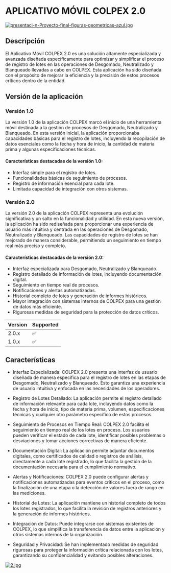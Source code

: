 # APLICATIVO MÓVIL COLPEX 2.0
[![presentaci-n-Proyecto-final-figuras-geometricas-azul.jpg](https://i.postimg.cc/Qtzp17yK/presentaci-n-Proyecto-final-figuras-geometricas-azul.jpg)](https://postimg.cc/0MpMqzx9)

## Descripción 
El Aplicativo Móvil COLPEX 2.0 es una solución altamente especializada y avanzada diseñada específicamente para optimizar y simplificar el proceso de registro de lotes en las operaciones de Desgomado, Neutralizado y Blanqueado llevadas a cabo en COLPEX. Esta aplicación ha sido diseñada con el propósito de mejorar la eficiencia y la precisión de estos procesos críticos dentro de la entidad.

## Versión  de la aplicación 

### Versión 1.0

La versión 1.0 de la aplicación COLPEX marcó el inicio de una herramienta móvil destinada a la gestión de procesos de Desgomado, Neutralizado y Blanqueado. En esta versión inicial, la aplicación proporcionaba capacidades básicas para el registro de lotes, incluyendo la recopilación de datos esenciales como la fecha y hora de inicio, la cantidad de materia prima y algunas especificaciones técnicas.

#### Características destacadas de la versión 1.0:

* Interfaz simple para el registro de lotes.
* Funcionalidades básicas de seguimiento de procesos.
* Registro de información esencial para cada lote.
* Limitada capacidad de integración con otros sistemas.

### Versión 2.0

La versión 2.0 de la aplicación COLPEX representa una evolución significativa y un salto en la funcionalidad y utilidad. En esta nueva versión, la aplicación ha sido rediseñada para proporcionar una experiencia de usuario más intuitiva y centrada en las operaciones de Desgomado, Neutralizado y Blanqueado. Las capacidades de registro de lotes se han mejorado de manera considerable, permitiendo un seguimiento en tiempo real más preciso y completo.

#### Características destacadas de la versión 2.0:

* Interfaz especializada para Desgomado, Neutralizado y Blanqueado.
* Registro detallado de información de lotes, incluyendo documentación digital.
* Seguimiento en tiempo real de procesos.
* Notificaciones y alertas automatizadas.
* Historial completo de lotes y generación de informes históricos.
* Mayor integración con sistemas internos de COLPEX para una gestión de datos más eficiente.
* Rigurosas medidas de seguridad para la protección de datos críticos.

| Version | Supported          |
| ------- | ------------------ |
| 2.0.x   | :white_check_mark: |
| 1.0.x   | :white_check_mark: |

## Características
* Interfaz Especializada: COLPEX 2.0 presenta una interfaz de usuario diseñada de manera específica para el registro de lotes en las etapas de Desgomado, Neutralizado y Blanqueado. Esto garantiza una experiencia de usuario intuitiva y enfocada en las necesidades de los operadores.

* Registro de Lotes Detallado: La aplicación permite el registro detallado de información relevante para cada lote, incluyendo datos como la fecha y hora de inicio, tipo de materia prima, volumen, especificaciones técnicas y cualquier otro parámetro específico de estos procesos.

* Seguimiento de Procesos en Tiempo Real: COLPEX 2.0 facilita el seguimiento en tiempo real de los lotes en proceso. Los usuarios pueden verificar el estado de cada lote, identificar posibles problemas o desviaciones y tomar acciones correctivas de manera eficiente.

* Documentación Digital: La aplicación permite adjuntar documentos digitales, como certificados de calidad o registros de análisis, directamente a cada lote registrado, lo que facilita la gestión de la documentación necesaria para el cumplimiento normativo.

* Alertas y Notificaciones: COLPEX 2.0 puede configurar alertas y notificaciones automatizadas para eventos críticos en el proceso, como la finalización de una etapa o la detección de valores fuera de rango en las mediciones.

* Historial de Lotes: La aplicación mantiene un historial completo de todos los lotes registrados, lo que facilita la revisión de registros anteriores y la generación de informes históricos.

* Integración de Datos: Puede integrarse con sistemas existentes de COLPEX, lo que simplifica la transferencia de datos entre la aplicación y otros sistemas internos de la organización.

* Seguridad y Privacidad: Se han implementado medidas de seguridad rigurosas para proteger la información crítica relacionada con los lotes, garantizando su confidencialidad y evitando posibles alteraciones.

[![2.jpg](https://i.postimg.cc/3rdqV52Y/2.jpg)](https://postimg.cc/SjbVYPZv)
